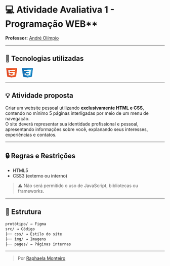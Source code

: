 # 💻 Atividade Avaliativa 1 - Programação WEB**

**Professor:** [ André Olímpio](https://github.com/andreolimpio)

---

## 🚀 Tecnologias utilizadas

<div style="display: flex; gap: 10px;">
<img align="center" alt="Raphs-HTML" height="30" width="40" src="https://raw.githubusercontent.com/devicons/devicon/master/icons/html5/html5-original.svg">
  
<img align="center" alt="Raphs-CSS" height="30" width="40" src="https://raw.githubusercontent.com/devicons/devicon/master/icons/css3/css3-original.svg">

</div>

---

## 💡 Atividade proposta

Criar um website pessoal utilizando **exclusivamente HTML e CSS**, contendo no mínimo 5 páginas interligadas por meio de um
menu de navegação.
<br>
O site deverá representar sua identidade profissional e pessoal, apresentando informações sobre você, explanando seus interesses, experiências e contatos.

---

## :lock: Regras e Restrições

- HTML5
- CSS3 (externo ou interno)

> ⚠️ Não será permitido o uso de JavaScript, bibliotecas ou frameworks.

---

## :file_folder: Estrutura

```
protótipo/ → Figma
src/ → Código
├── css/ → Estilo do site
├── img/ → Imagens
├── pages/ → Páginas internas

```

---

> Por [Raphaela Monteiro](https://github.com/raphaelamonteiro)
